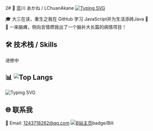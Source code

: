 2# 🌸 蓝川 あかね / LChuanAkane
[![Typing SVG](https://readme-typing-svg.herokuapp.com?font=Fira+Code&pause=1000&color=F76E6E&center=true&vCenter=true&width=435&lines=你好！我是LChuanAkane;欢迎来到我的GitHub主页!✨)](https://git.io/typing-svg)

🎓 大三在读，重生之我在 GitHub 学习 JavaScript并为生活添砖Java 🍓  
🧠 一来脑瘫，侧向言情燃我出了一个脑补大长篇的病情项目！

## 🛠 技术栈 / Skills
进修中
## 📊 ![Top Langs](https://github-readme-stats.vercel.app/api/top-langs/?username=LchuanAkane&layout=compact&theme=tokyonight)
![Typing SVG](https://readme-typing-svg.herokuapp.com?font=Fira+Code&duration=3000&pause=500&center=true&vCenter=true&width=380&lines=Welcome+to+my+profile!;Frontend+Developer;Always+learning...)
## 🌐 联系我
📧 Email: 1243718262@qq.com
   [![B站主页](https://img.shields.io/bili-主页-ff69b4?logo=bilibili)](https://space.bilibili.com/22646819)badge/Bili


